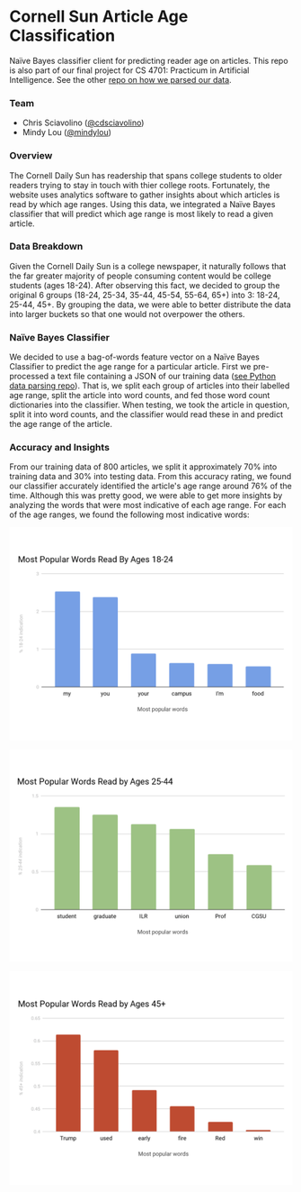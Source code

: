 # Cornell Sun Article Age Classification
Naïve Bayes classifier client for predicting reader age on articles. This repo is also part of our final project for CS 4701: Practicum in Artificial Intelligence. See the other [repo on how we parsed our data](https://github.com/cornell-sun/sun-classifier-training-data).

### Team
- Chris Sciavolino ([@cdsciavolino](https://github.com/cdsciavolino))
- Mindy Lou ([@mindylou](https://github.com/mindylou))

### Overview
The Cornell Daily Sun has readership that spans college students to older readers trying to stay in touch with thier college roots. Fortunately, the website uses analytics software to gather insights about which articles is read by which age ranges. Using this data, we integrated a Naïve Bayes classifier that will predict which age range is most likely to read a given article.

### Data Breakdown
Given the Cornell Daily Sun is a college newspaper, it naturally follows that the far greater majority of people consuming content would be college students (ages 18-24). After observing this fact, we decided to group the original 6 groups (18-24, 25-34, 35-44, 45-54, 55-64, 65+) into 3: 18-24, 25-44, 45+. By grouping the data, we were able to better distribute the data into larger buckets so that one would not overpower the others. 

### Naïve Bayes Classifier
We decided to use a bag-of-words feature vector on a Naïve Bayes Classifier to predict the age range for a particular article. First we pre-processed a text file containing a JSON of our training data ([see Python data parsing repo](https://github.com/cornell-sun/sun-classifier-training-data)). That is, we split each group of articles into their labelled age range, split the article into word counts, and fed those word count dictionaries into the classifier. When testing, we took the article in question, split it into word counts, and the classifier would read these in and predict the age range of the article.

### Accuracy and Insights
From our training data of 800 articles, we split it approximately 70% into training data and 30% into testing data. From this accuracy rating, we found our classifier accurately identified the article's age range around 76% of the time. Although this was pretty good, we were able to get more insights by analyzing the words that were most indicative of each age range. For each of the age ranges, we found the following most indicative words:

![18-24 Most Common Words](https://github.com/cornell-sun/sun-article-age-classifier/blob/master/_readme/18-24-common-words.png)

![25-44 Most Common Words](https://github.com/cornell-sun/sun-article-age-classifier/blob/master/_readme/25-44-common-words.png)

![45+ Most Common Words](https://github.com/cornell-sun/sun-article-age-classifier/blob/master/_readme/45-common-words.png)

